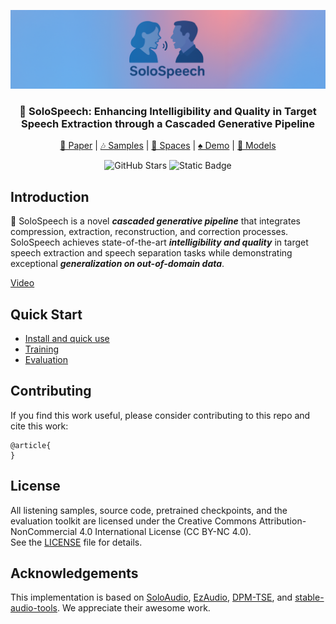 <p align="center">
  <img src="assets/solospeech.jpg">
</p>
<h3  align="center">🎸 SoloSpeech: Enhancing Intelligibility and Quality in Target Speech Extraction through a Cascaded Generative Pipeline</h3>

<p align="center">
 <a href="https://arxiv.org/">📜 Paper</a> | <a href="https://wanghelin1997.github.io/SoloSpeech-Demo/">🎶 Samples</a> | <a href="https://huggingface.co/spaces/OpenSound/SoloSpeech/">🤖 Spaces</a> | <a href="https://colab.research.google.com/drive/1cEcyp2rFP2DOLY4BLjaKksF48-xXQAdQ?usp=sharing">♠️ Demo</a> | <a href="https://huggingface.co/OpenSound/SoloSpeech-models/">🚀 Models</a>
</p>
<p align="center">
  <img src="https://img.shields.io/github/stars/WangHelin1997/SoloSpeech?style=social" alt="GitHub Stars" />
  <img alt="Static Badge" src="https://img.shields.io/badge/license-CC%20BY--NC%204.0-blue.svg" />
</p>

## Introduction

🎸 SoloSpeech is a novel ***cascaded generative pipeline*** that integrates compression, extraction, reconstruction, and correction processes. SoloSpeech achieves state-of-the-art ***intelligibility and quality*** in target speech extraction and speech separation tasks while demonstrating exceptional ***generalization on out-of-domain data***.


[Video](https://github.com/user-attachments/assets/0b27ec4d-1a5b-446d-9ed2-43702d07b5db)

## Quick Start
- [Install and quick use](docs/quick_use.md)
- [Training](docs/training.md)
- [Evaluation](docs/evaluation.md)


## Contributing

If you find this work useful, please consider contributing to this repo and cite this work:
```
@article{
}
```

## License
All listening samples, source code, pretrained checkpoints, and the evaluation toolkit are licensed under the Creative Commons Attribution-NonCommercial 4.0 International License (CC BY-NC 4.0).  
See the [LICENSE](./LICENSE) file for details.

## Acknowledgements

This implementation is based on [SoloAudio](https://github.com/WangHelin1997/SoloAudio), [EzAudio](https://github.com/haidog-yaqub/EzAudio), [DPM-TSE](https://github.com/haidog-yaqub/DPMTSE), and [stable-audio-tools](https://github.com/Stability-AI/stable-audio-tools). We appreciate their awesome work.


